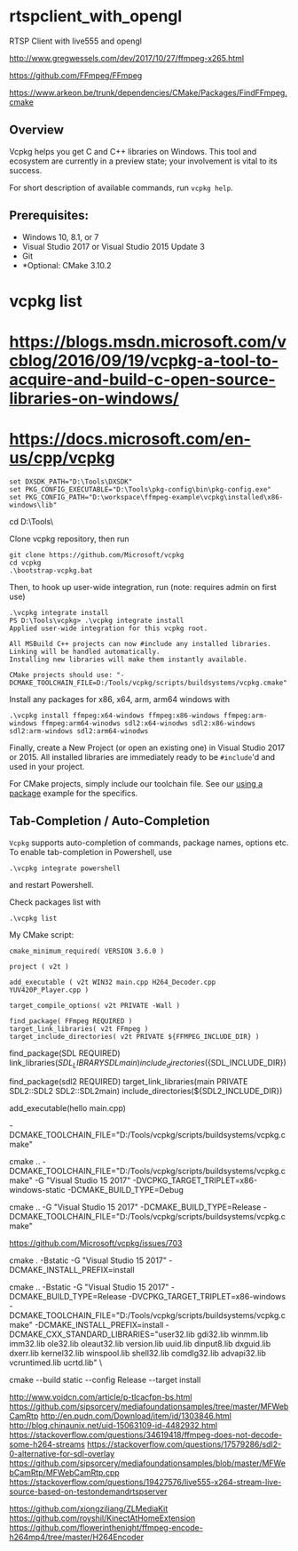 # rtspclient_with_opengl
RTSP Client with live555 and opengl




http://www.gregwessels.com/dev/2017/10/27/ffmpeg-x265.html

https://github.com/FFmpeg/FFmpeg

https://www.arkeon.be/trunk/dependencies/CMake/Packages/FindFFmpeg.cmake

## Overview
Vcpkg helps you get C and C++ libraries on Windows. This tool and ecosystem are currently in a preview state; your involvement is vital to its success.

For short description of available commands, run `vcpkg help`.


## Prerequisites:

- Windows 10, 8.1, or 7
- Visual Studio 2017 or Visual Studio 2015 Update 3
- Git
- *Optional: CMake 3.10.2

# vcpkg list 
# https://blogs.msdn.microsoft.com/vcblog/2016/09/19/vcpkg-a-tool-to-acquire-and-build-c-open-source-libraries-on-windows/
# https://docs.microsoft.com/en-us/cpp/vcpkg

```
set DXSDK_PATH="D:\Tools\DXSDK"
set PKG_CONFIG_EXECUTABLE="D:\Tools\pkg-config\bin\pkg-config.exe"
set PKG_CONFIG_PATH="D:\workspace\ffmpeg-example\vcpkg\installed\x86-windows\lib"
```


cd D:\Tools\

Clone vcpkg repository, then run
```
git clone https://github.com/Microsoft/vcpkg
cd vcpkg
.\bootstrap-vcpkg.bat
```

Then, to hook up user-wide integration, run (note: requires admin on first use)
```
.\vcpkg integrate install
PS D:\Tools\vcpkg> .\vcpkg integrate install
Applied user-wide integration for this vcpkg root.

All MSBuild C++ projects can now #include any installed libraries.
Linking will be handled automatically.
Installing new libraries will make them instantly available.

CMake projects should use: "-DCMAKE_TOOLCHAIN_FILE=D:/Tools/vcpkg/scripts/buildsystems/vcpkg.cmake"
```

Install any packages for x86, x64, arm, arm64 windows with
```
.\vcpkg install ffmpeg:x64-windows ffmpeg:x86-windows ffmpeg:arm-windows ffmpeg:arm64-winodws sdl2:x64-winodws sdl2:x86-windows sdl2:arm-windows sdl2:arm64-winodws
```


Finally, create a New Project (or open an existing one) in Visual Studio 2017 or 2015. All installed libraries are immediately ready to be `#include`'d and used in your project.

For CMake projects, simply include our toolchain file. See our [using a package](docs/examples/using-sqlite.md) example for the specifics.
## Tab-Completion / Auto-Completion
`Vcpkg` supports auto-completion of commands, package names, options etc. To enable tab-completion in Powershell, use
```
.\vcpkg integrate powershell
```
and restart Powershell.

Check packages list with
```
.\vcpkg list
```

My CMake script:

```
cmake_minimum_required( VERSION 3.6.0 )

project ( v2t )

add_executable ( v2t WIN32 main.cpp H264_Decoder.cpp YUV420P_Player.cpp )

target_compile_options( v2t PRIVATE -Wall )

find_package( FFmpeg REQUIRED )
target_link_libraries( v2t FFmpeg )
target_include_directories( v2t PRIVATE ${FFMPEG_INCLUDE_DIR} )
```

find_package(SDL REQUIRED)
link_libraries(${SDL_LIBRARY} SDLmain)
include_directories(${SDL_INCLUDE_DIR})

find_package(sdl2 REQUIRED)
target_link_libraries(main PRIVATE SDL2::SDL2 SDL2::SDL2main)
include_directories(${SDL2_INCLUDE_DIR})


add_executable(hello main.cpp)

-DCMAKE_TOOLCHAIN_FILE="D:/Tools/vcpkg/scripts/buildsystems/vcpkg.cmake"

cmake .. -DCMAKE_TOOLCHAIN_FILE="D:/Tools/vcpkg/scripts/buildsystems/vcpkg.cmake" -G "Visual Studio 15 2017" -DVCPKG_TARGET_TRIPLET=x86-windows-static -DCMAKE_BUILD_TYPE=Debug

cmake .. -G "Visual Studio 15 2017" -DCMAKE_BUILD_TYPE=Release -DCMAKE_TOOLCHAIN_FILE="D:/Tools/vcpkg/scripts/buildsystems/vcpkg.cmake" 

https://github.com/Microsoft/vcpkg/issues/703

cmake . -Bstatic -G "Visual Studio 15 2017" -DCMAKE_INSTALL_PREFIX=install

cmake .. -Bstatic -G "Visual Studio 15 2017" -DCMAKE_BUILD_TYPE=Release -DVCPKG_TARGET_TRIPLET=x86-windows -DCMAKE_TOOLCHAIN_FILE="D:/Tools/vcpkg/scripts/buildsystems/vcpkg.cmake" -DCMAKE_INSTALL_PREFIX=install 
-DCMAKE_CXX_STANDARD_LIBRARIES="user32.lib gdi32.lib winmm.lib imm32.lib ole32.lib oleaut32.lib version.lib uuid.lib dinput8.lib dxguid.lib dxerr.lib kernel32.lib winspool.lib shell32.lib comdlg32.lib advapi32.lib vcruntimed.lib ucrtd.lib" \

cmake --build static --config Release --target install


http://www.voidcn.com/article/p-tlcacfpn-bs.html
https://github.com/sipsorcery/mediafoundationsamples/tree/master/MFWebCamRtp
http://en.pudn.com/Download/item/id/1303846.html
http://blog.chinaunix.net/uid-15063109-id-4482932.html
https://stackoverflow.com/questions/34619418/ffmpeg-does-not-decode-some-h264-streams
https://stackoverflow.com/questions/17579286/sdl2-0-alternative-for-sdl-overlay
https://github.com/sipsorcery/mediafoundationsamples/blob/master/MFWebCamRtp/MFWebCamRtp.cpp
https://stackoverflow.com/questions/19427576/live555-x264-stream-live-source-based-on-testondemandrtspserver

https://github.com/xiongziliang/ZLMediaKit
https://github.com/royshil/KinectAtHomeExtension
https://github.com/flowerinthenight/ffmpeg-encode-h264mp4/tree/master/H264Encoder